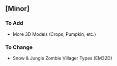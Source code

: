 ## [Minor]
### To Add
- More 3D Models (Crops, Pumpkin, etc.)

### To Change
- Snow & Jungle Zombie Villager Types (EM32D)
